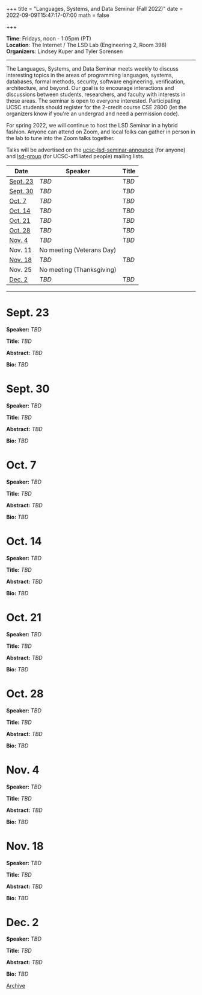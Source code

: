 +++
title = "Languages, Systems, and Data Seminar (Fall 2022)"
date = 2022-09-09T15:47:17-07:00
math = false

+++

**Time**: Fridays, noon - 1:05pm (PT) <br />
**Location**: The Internet / The LSD Lab (Engineering 2, Room 398) <br />
**Organizers**: Lindsey Kuper and Tyler Sorensen <br />

---

The Languages, Systems, and Data Seminar meets weekly to discuss interesting topics in the areas of programming languages, systems, databases, formal methods, security, software engineering, verification, architecture, and beyond.  Our goal is to encourage interactions and discussions between students, researchers, and faculty with interests in these areas.  The seminar is open to everyone interested.  Participating UCSC students should register for the 2-credit course CSE 280O (let the organizers know if you're an undergrad and need a permission code).

For spring 2022, we will continue to host the LSD Seminar in a hybrid fashion.  Anyone can attend on Zoom, and local folks can gather in person in the lab to tune into the Zoom talks together.

Talks will be advertised on the [ucsc-lsd-seminar-announce](https://groups.google.com/g/ucsc-lsd-seminar-announce) (for anyone) and [lsd-group](https://groups.google.com/a/ucsc.edu/g/lsd-group/members) (for UCSC-affiliated people) mailing lists.

| Date                | Speaker                                                               | Title                                                             |
|-------              |---------                                                              |---------                                                          |
| [Sept. 23](#sept-23)| _TBD_                                                                 | _TBD_                                                             |
| [Sept. 30](#sept-30)| _TBD_                                                                 | _TBD_                                                             |
| [Oct. 7](#oct-7)    | _TBD_                                                                 | _TBD_                                                             |
| [Oct. 14](#oct-14)  | _TBD_                                                                 | _TBD_                                                             |
| [Oct. 21](#oct-21)  | _TBD_                                                                 | _TBD_                                                             |
| [Oct. 28](#oct-28)  | _TBD_                                                                 | _TBD_                                                             |
| [Nov. 4](#nov-4)    | _TBD_                                                                 | _TBD_                                                             |
| Nov. 11             | No meeting (Veterans Day)                                                                                                                 |
| [Nov. 18](#nov-18)  | _TBD_                                                                 | _TBD_                                                             |
| Nov. 25             | No meeting (Thanksgiving)                                                                                                                 |
| [Dec. 2](#dec-2)    | _TBD_                                                                 | _TBD_                                                             |

---

# Sept. 23

**Speaker:** _TBD_

**Title:** _TBD_

**Abstract:** _TBD_

**Bio:** _TBD_

# Sept. 30

**Speaker:** _TBD_

**Title:** _TBD_

**Abstract:** _TBD_

**Bio:** _TBD_

# Oct. 7

**Speaker:** _TBD_

**Title:** _TBD_

**Abstract:** _TBD_

**Bio:** _TBD_

# Oct. 14

**Speaker:** _TBD_

**Title:** _TBD_

**Abstract:** _TBD_

**Bio:** _TBD_

# Oct. 21

**Speaker:** _TBD_

**Title:** _TBD_

**Abstract:** _TBD_

**Bio:** _TBD_

# Oct. 28

**Speaker:** _TBD_

**Title:** _TBD_

**Abstract:** _TBD_

**Bio:** _TBD_

# Nov. 4

**Speaker:** _TBD_

**Title:** _TBD_

**Abstract:** _TBD_

**Bio:** _TBD_

# Nov. 18

**Speaker:** _TBD_

**Title:** _TBD_

**Abstract:** _TBD_

**Bio:** _TBD_

# Dec. 2

**Speaker:** _TBD_

**Title:** _TBD_

**Abstract:** _TBD_

**Bio:** _TBD_

[Archive](../)
